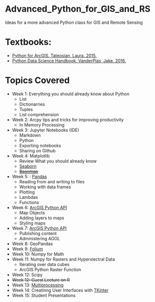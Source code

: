 # Advanced_Python_for_GIS_and_RS
Ideas for a more advanced Python class for GIS and Remote Sensing

# Textbooks:
- [Python for ArcGIS. Tateosian, Laura. 2015.](http://www.springer.com/us/book/9783319183978)
- [Python Data Science Handbook. VanderPlas, Jake. 2016.](http://shop.oreilly.com/product/0636920034919.do)

# Topics Covered
- Week 1: Everything you should already know about Python
  - List
  - Dictionarries
  - Tuples
  - List comprehension
- Week 2: Arcpy tips and tricks for improving productivity
  - In Memory Processing
- Week 3: Jupyter Notebooks (IDE)
  - Markdown
  - Python
  - Exporting notebooks
  - Sharing on Github
- Week 4: Matplotlib
  - Review What you should already know
  - [Seaborn](https://seaborn.pydata.org/)
  - [~~Basemap~~](https://basemaptutorial.readthedocs.io/en/latest/first_map.html)
- Week 5: : [Pandas](http://nbviewer.jupyter.org/gist/wesm/4757075/PandasTour.ipynb)
  - Reading from and writing to files
  - Working with data frames
  - Plotting
  - Lambdas
  - Functions
- Week 6: [ArcGIS Python API](https://developers.arcgis.com/python/)
  - Map Objects
  - Adding layers to maps
  - Styling maps
- Week 7: [ArcGIS Python API](https://developers.arcgis.com/python/)
  - Publishing content
  - Administering AGOL
- Week 8: GeoPandas
- Week 9: [Folium](https://blog.dominodatalab.com/creating-interactive-crime-maps-with-folium/)
- Week 10: Numpy for Math
- Week 11: Numpy for Rasters and Hyperslectral Data
  - Iterating over data cubes
  - ArcGIS Python Raster Function
- Week 12: Scipy
- ~~Week 12: Guest Lecture on R~~
- Week 13: [Multiprocessing](https://www.youtube.com/watch?v=s1SkCYMnfbY)
- Week 14: Creatinng User Interfaces with [TKinter](https://wiki.python.org/moin/TkInter)
- Week 15: Student Presentations
